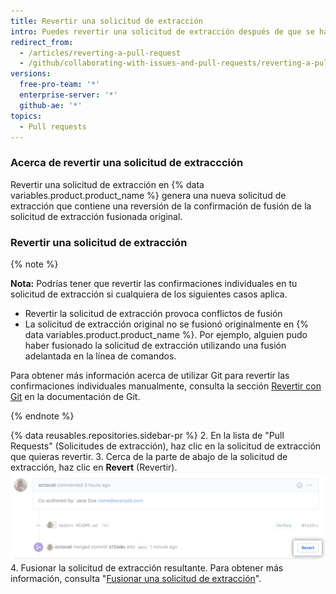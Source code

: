 ```yaml
---
title: Revertir una solicitud de extracción
intro: Puedes revertir una solicitud de extracción después de que se haya fusionado con la rama ascendente.
redirect_from:
  - /articles/reverting-a-pull-request
  - /github/collaborating-with-issues-and-pull-requests/reverting-a-pull-request
versions:
  free-pro-team: '*'
  enterprise-server: '*'
  github-ae: '*'
topics:
  - Pull requests
---
```

### Acerca de revertir una solicitud de extraccción

Revertir una solicitud de extracción en {% data variables.product.product_name %} genera una nueva solicitud de extracción que contiene una reversión de la confirmación de fusión de la solicitud de extracción fusionada original.

### Revertir una solicitud de extracción

{% note %}

**Nota:** Podrías tener que revertir las confirmaciones individuales en tu solicitud de extracción si cualquiera de los siguientes casos aplica.

- Revertir la solicitud de extracción provoca conflictos de fusión
- La solicitud de extracción original no se fusionó originalmente en {% data variables.product.product_name %}. Por ejemplo, alguien pudo haber fusionado la solicitud de extracción utilizando una fusión adelantada en la línea de comandos.

Para obtener más información acerca de utilizar Git para revertir las confirmaciones individuales manualmente, consulta la sección [Revertir con Git](https://git-scm.com/docs/git-revert.html) en la documentación de Git.

{% endnote %}

{% data reusables.repositories.sidebar-pr %}
2. En la lista de "Pull Requests" (Solicitudes de extracción), haz clic en la solicitud de extracción que quieras revertir.
3. Cerca de la parte de abajo de la solicitud de extracción, haz clic en **Revert** (Revertir). ![Enlace Revert pull request (Revertir solicitud de extracción)](/assets/images/help/pull_requests/revert-pull-request-link.png)
4. Fusionar la solicitud de extracción resultante. Para obtener más información, consulta "[Fusionar una solicitud de extracción](/github/collaborating-with-issues-and-pull-requests/merging-a-pull-request)".

